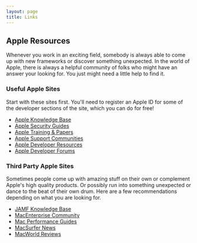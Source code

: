 ```yaml
---
layout: page
title: Links
---
```


## Apple Resources

Whenever you work in an exciting field, somebody is always able to come up with new frameworks or discover something unexpected. In the world of Apple, there is always a helpful community of folks who might have an answer your looking for. You just might need a little help to find it.


### Useful Apple Sites

Start with these sites first. You'll need to register an Apple ID for some of the developer sections of the site, which you can do for free!

- [Apple Knowledge Base](http://kbase.info.apple.com/)
- [Apple Security Guides](http://www.apple.com/support/security/guides/)
- [Apple Training & Papers](http://training.apple.com/osx)
- [Apple Support Communities](https://discussions.apple.com)
- [Apple Developer Resources](https://developer.apple.com/resources/)
- [Apple Developer Forums](https://forums.developer.apple.com/)


### Third Party Apple Sites

Sometimes people come up with amazing stuff on their own or complement Apple's high quality products. Or possibly run into something unexpected or dance to the beat of their own drum. Here are a few recommendations depending on what you are looking for.

- [JAMF Knowledge Base](https://jamfnation.jamfsoftware.com/articles.html)
- [MacEnterprise Community](http://www.macenterprise.org/)
- [Mac Performance Guides](http://macperformanceguide.com/index_topics.html)
- [MacSurfer News](http://www.macsurfer.com/)
- [MacWorld Reviews](http://www.macworld.com/)
